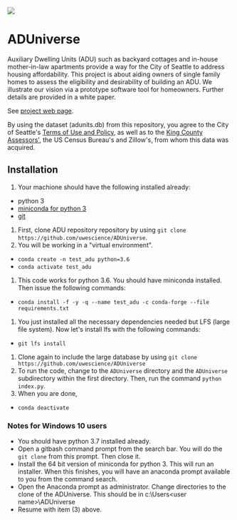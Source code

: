![](https://travis-ci.org/uwescience/ADUniverse.svg?branch=master)

# ADUniverse

Auxiliary Dwelling Units (ADU) such as backyard cottages and in-house mother-in-law apartments provide a way for the City of Seattle to address housing affordability. This project is about aiding owners of single family homes to assess the eligibility and desirability of building an ADU. We illustrate our vision via a prototype software tool for homeowners. Further details are provided in a white paper.

See [project web page](https://uwescience.github.io/ADUniverse/).

By using the dataset (adunits.db) from this repository, you agree to the City of Seattle's [Terms of Use and Policy](https://data.seattle.gov/stories/s/Data-Policy/6ukr-wvup/), as well as to the [King County Assessors'](https://info.kingcounty.gov/assessor/DataDownload/default.aspx), the US Census Bureau's and Zillow's, from whom this data was acquired. 

## Installation
1. Your machione should have the following installed already:
  - python 3
  - [miniconda for python 3](https://docs.conda.io/en/latest/miniconda.html)
  - [git](https://git-scm.com/book/en/v2/Getting-Started-Installing-Git)
1. First, clone ADU repository repository by using ``git clone https://github.com/uwescience/ADUniverse``.
1. You will be working in a "virtual environment".
  - ``conda create -n test_adu python=3.6``
  - ``conda activate test_adu``
1. This code works for python 3.6. You should have miniconda installed. Then issue the following commands:
  - ``conda install -f -y -q --name test_adu -c conda-forge --file requirements.txt``
1. You just installed all the necessary dependencies needed but LFS (large file system). Now let's install lfs with the following commands:
  - ``git lfs install``
1. Clone again to include the large database by using ``git clone https://github.com/uwescience/ADUniverse``
1. To run the code, change to the ``ADUniverse`` directory and the ``ADUniverse`` subdirectory within the first directory. Then, run the command ``python index.py``.
1. When you are done,
  - ``conda deactivate``

### Notes for Windows 10 users
- You should have python 3.7 installed already.
- Open a gitbash command prompt from the search bar. You will do the ``git clone`` from this prompt. Then close it.
- Install the 64 bit version of miniconda for python 3. This will run an installer. When this finishes, you will have an anaconda prompt available to you from the command search. 
- Open the Anaconda prompt as administrator. Change directories to the clone of the ADUniverse. This should be in c:\Users\<user name>\ADUniverse
- Resume with item (3) above.

